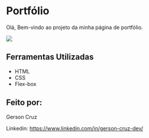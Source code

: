# Portfólio
Olá, Bem-vindo ao projeto da minha página de portfólio.

<img src="./assets/portfólio.png">

## Ferramentas Utilizadas
- HTML
- CSS
- Flex-box

## Feito por:
Gerson Cruz

Linkedin: https://www.linkedin.com/in/gerson-cruz-dev/
